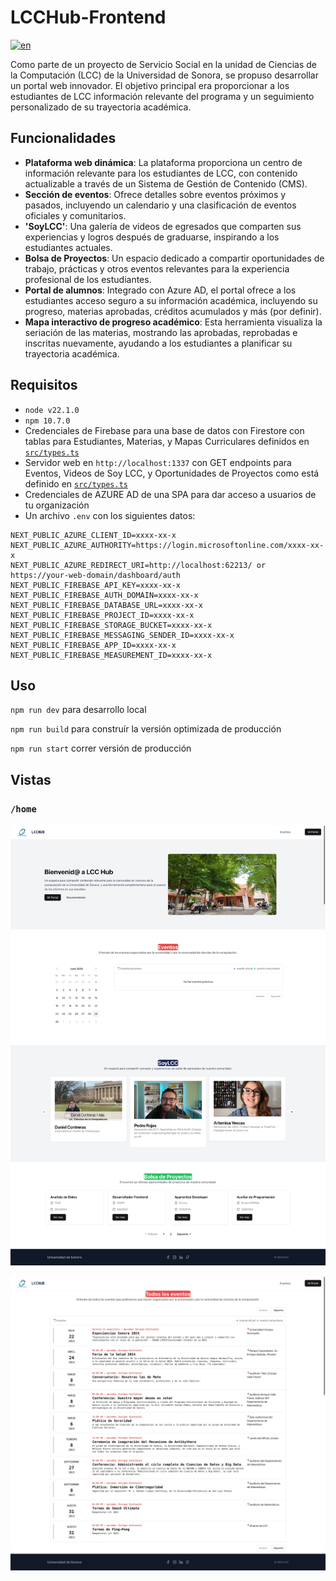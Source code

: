 # LCCHub-Frontend

[![en](https://img.shields.io/badge/lang-en-red.svg)](https://github.com/enriquegiottonini/lcchub-dev/blob/main/README-EN.MD)

Como parte de un proyecto de Servicio Social en la unidad de Ciencias de la Computación (LCC) de la Universidad de Sonora, se propuso desarrollar un portal web innovador. El objetivo principal era proporcionar a los estudiantes de LCC información relevante del programa y
un seguimiento personalizado de su trayectoria académica.

## Funcionalidades

- **Plataforma web dinámica**: La plataforma proporciona un centro de información relevante para los estudiantes de LCC, con contenido actualizable a través de un Sistema de Gestión de Contenido (CMS).
- **Sección de eventos**: Ofrece detalles sobre eventos próximos y pasados, incluyendo un calendario y una clasificación de eventos oficiales y comunitarios.
- **'SoyLCC'**: Una galería de videos de egresados que comparten sus experiencias y logros después de graduarse, inspirando a los estudiantes actuales.
- **Bolsa de Proyectos**: Un espacio dedicado a compartir oportunidades de trabajo, prácticas y otros eventos relevantes para la experiencia profesional de los estudiantes.
- **Portal de alumnos**: Integrado con Azure AD, el portal ofrece a los estudiantes acceso seguro a su información académica, incluyendo su progreso, materias aprobadas, créditos acumulados y más (por definir).
- **Mapa interactivo de progreso académico**: Esta herramienta visualiza la seriación de las materias, mostrando las aprobadas, reprobadas e inscritas nuevamente, ayudando a los estudiantes a planificar su trayectoria académica.

## Requisitos

- `node v22.1.0`
- `npm 10.7.0`
- Credenciales de Firebase para una base de datos con Firestore con tablas para Estudiantes, Materias, y Mapas Curriculares definidos en [`src/types.ts`](https://github.com/enriquegiottonini/lcchub-dev/blob/main/src/lib/types.ts)
- Servidor web en `http://localhost:1337` con GET endpoints para Eventos, Videos de Soy LCC, y Oportunidades de Proyectos como está definido en [`src/types.ts`](https://github.com/enriquegiottonini/lcchub-dev/blob/main/src/lib/types.ts)
- Credenciales de AZURE AD de una SPA para dar acceso a usuarios de tu organización
- Un archivo `.env` con los siguientes datos:

```.env
NEXT_PUBLIC_AZURE_CLIENT_ID=xxxx-xx-x
NEXT_PUBLIC_AZURE_AUTHORITY=https://login.microsoftonline.com/xxxx-xx-x
NEXT_PUBLIC_AZURE_REDIRECT_URI=http://localhost:62213/ or https://your-web-domain/dashboard/auth
NEXT_PUBLIC_FIREBASE_API_KEY=xxxx-xx-x
NEXT_PUBLIC_FIREBASE_AUTH_DOMAIN=xxxx-xx-x
NEXT_PUBLIC_FIREBASE_DATABASE_URL=xxxx-xx-x
NEXT_PUBLIC_FIREBASE_PROJECT_ID=xxxx-xx-x
NEXT_PUBLIC_FIREBASE_STORAGE_BUCKET=xxxx-xx-x
NEXT_PUBLIC_FIREBASE_MESSAGING_SENDER_ID=xxxx-xx-x
NEXT_PUBLIC_FIREBASE_APP_ID=xxxx-xx-x
NEXT_PUBLIC_FIREBASE_MEASUREMENT_ID=xxxx-xx-x
```

## Uso

`npm run dev` para desarrollo local

`npm run build` para construír la versión optimizada de producción

`npm run start` correr versión de producción

## Vistas

### `/home`

![home page](/repo/lcchub-home.jpeg)

![events page](/repo/lcchub-home-events.jpeg)
